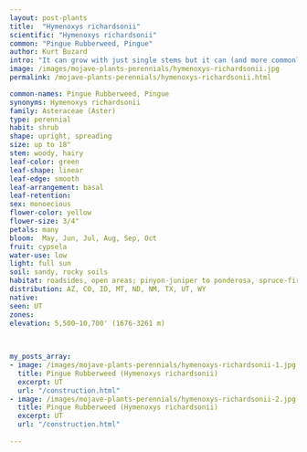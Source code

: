 ```yaml
---
layout: post-plants
title:  "Hymenoxys richardsonii"
scientific: "Hymenoxys richardsonii"
common: "Pingue Rubberweed, Pingue"
author: Kurt Buzard
intro: "It can grow with just single stems but it can (and more commonly does) also grow with many stems. Basal and stem leaves are narrow and basal leaves grow in tufts. Grows to 18″ with up to 10 woody stems and 30 flower heads per plant. Yellow flowers are ¾” across."
image: /images/mojave-plants-perennials/hymenoxys-richardsonii.jpg
permalink: /mojave-plants-perennials/hymenoxys-richardsonii.html

common-names: Pingue Rubberweed, Pingue
synonyms: Hymenoxys richardsonii
family: Asteraceae (Aster)
type: perennial
habit: shrub
shape: upright, spreading
size: up to 18"
stem: woody, hairy
leaf-color: green
leaf-shape: linear
leaf-edge: smooth
leaf-arrangement: basal
leaf-retention: 
sex: monoecious
flower-color: yellow
flower-size: 3/4"
petals: many
bloom:  May, Jun, Jul, Aug, Sep, Oct
fruit: cypsela
water-use: low
light: full sun
soil: sandy, rocky soils
habitat: roadsides, open areas; pinyon-juniper to ponderosa, spruce-fir forests
distribution: AZ, CO, ID, MT, ND, NM, TX, UT, WY
native: 
seen: UT
zones: 
elevation: 5,500–10,700' (1676-3261 m)
 
   

my_posts_array:
- image: /images/mojave-plants-perennials/hymenoxys-richardsonii-1.jpg
  title: Pingue Rubberweed (Hymenoxys richardsonii)
  excerpt: UT
  url: "/construction.html"
- image: /images/mojave-plants-perennials/hymenoxys-richardsonii-2.jpg
  title: Pingue Rubberweed (Hymenoxys richardsonii)
  excerpt: UT
  url: "/construction.html"
 
---
```

  
  
 <p></p>
  